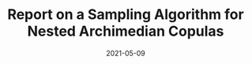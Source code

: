 ---
title: "Report on a Sampling Algorithm for Nested Archimedian Copulas"
collection: publications
category: projects
permalink: /publications/2021-05-09-sampling-nested-ACs
excerpt: '<p><i>STA4528H - Dependence Modelling with Applications to Risk Management (Prof. Silvana Pesenti, Winter 2021)</i></p>

In this report, we review and implement an algorithm of Hofert for sampling from nested Archimedean copulas. We outline the foundational theory of Archimedean and nested Archimedean copulas, including their stochastic representations and sampling challenges. We then apply the sampling algorithm to a range of nested copulas, illustrating its computational efficiency and flexibility across different hierarchical structures. Our simulations highlight the algorithm&#39;s strengths, as well as potential limitations when working with non-standard Archimedean generators, offering insights for future applications and improvements.
 ([Download](https://rob-zimmerman.github.io/files/projects/STA4528_Report_on_Nested_ACs.pdf))'
date: 2021-05-09
---
